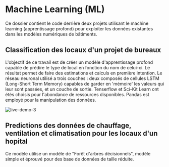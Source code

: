 # Machine Learning (ML)

Ce dossier contient le code derrière deux projets utilisant le machine learning (apprentissage profond) pour exploiter les données existantes dans les modèles numériques de bâtiments.

## Classification des locaux d'un projet de bureaux

L'objectif de ce travail est de créer un modèle d'apprentissage profond capable de prédire le type de local en fonction du nom de celui-ci. Le résultat permet de faire des estimations et calculs en première intention. Le réseau neuronal utilisé a trois couches : deux composés de cellules LSTM (Long-Short Term Memory) capables de garder en 'mémoire' les valeurs qui leur sont passées, et un couche de sortie. Tenserflow et Sci-Kit Learn ont étés choisis pour l'abondance de ressources disponibles. Pandas est employé pour la manipulation des données.

![live-demo-3](https://github.com/jonathanatger/ml/assets/50679537/881f7a04-dc90-4cf8-ab76-de640760c3c9)



## Predictions des données de chauffage, ventilation et climatisation pour les locaux d'un hopital

Ce modèle utilise un modèle de "Forêt d'arbres décisionnels", modèle simple et éprouvé pour des base de données de taille réduite.
